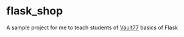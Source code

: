 # flask_shop

A sample project for me to teach students of [Vault77](https://vault77.kz/) basics of Flask
